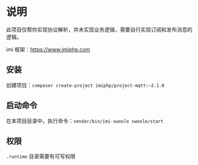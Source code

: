 # 说明

此项目仅帮你实现协议解析，并未实现业务逻辑，需要自行实现订阅和发布消息的逻辑。

imi 框架：https://www.imiphp.com

## 安装

创建项目：`composer create-project imiphp/project-mqtt:~2.1.0`

## 启动命令

在本项目目录中，执行命令：`vendor/bin/imi-swoole swoole/start`

## 权限

`.runtime` 目录需要有可写权限
